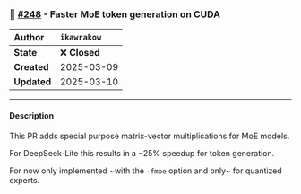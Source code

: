 ### 🔀 [#248](https://github.com/ikawrakow/ik_llama.cpp/pull/248) - Faster MoE token generation on CUDA

| **Author** | `ikawrakow` |
| :--- | :--- |
| **State** | ❌ **Closed** |
| **Created** | 2025-03-09 |
| **Updated** | 2025-03-10 |

---

#### Description

This PR adds special purpose matrix-vector multiplications for MoE models.

For DeepSeek-Lite this results in a ~25% speedup for token generation.

For now only implemented ~with the `-fmoe` option and only~ for quantized experts.